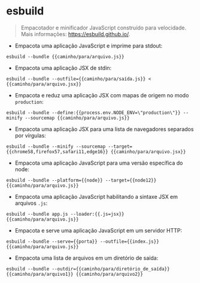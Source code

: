 # esbuild

> Empacotador e minificador JavaScript construído para velocidade.
> Mais informações: <https://esbuild.github.io/>.

- Empacota uma aplicação JavaScript e imprime para stdout:

`esbuild --bundle {{caminho/para/arquivo.js}}`

- Empacota uma aplicação JSX de stdin:

`esbuild --bundle --outfile={{caminho/para/saída.js}} < {{caminho/para/arquivo.jsx}}`

- Empacota e reduz uma aplicação JSX com mapas de origem no modo `production`:

`esbuild --bundle --define:{{process.env.NODE_ENV=\"production\"}} --minify --sourcemap {{caminho/para/arquivo.js}}`

- Empacota uma aplicação JSX para uma lista de navegadores separados por vírgulas:

`esbuild --bundle --minify --sourcemap --target={{chrome58,firefox57,safari11,edge16}} {{caminho/para/arquivo.jsx}}`

- Empacota uma aplicação JavaScript para uma versão específica do node:

`esbuild --bundle --platform={{node}} --target={{node12}} {{caminho/para/arquivo.js}}`

- Empacota uma aplicação JavaScript habilitando a sintaxe JSX em arquivos `.js`:

`esbuild --bundle app.js --loader:{{.js=jsx}} {{caminho/para/arquivo.js}}`

- Empacota e serve uma aplicação JavaScript em um servidor HTTP:

`esbuild --bundle --serve={{porta}} --outfile={{index.js}} {{caminho/para/arquivo.js}}`

- Empacota uma lista de arquivos em um diretório de saída:

`esbuild --bundle --outdir={{caminho/para/diretório_de_saída}} {{caminho/para/arquivo1}} {{caminho/para/arquivo2}}`
